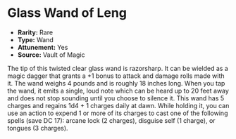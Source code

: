 # Glass Wand of Leng

- **Rarity:** Rare
- **Type:** Wand
- **Attunement:** Yes
- **Source:** Vault of Magic

The tip of this twisted clear glass wand is razorsharp. It can be wielded as a magic dagger that grants a +1 bonus to attack and damage rolls made with it. The wand weighs 4 pounds and is roughly 18 inches long. When you tap the wand, it emits a single, loud note which can be heard up to 20 feet away and does not stop sounding until you choose to silence it. This wand has 5 charges and regains 1d4 + 1 charges daily at dawn. While holding it, you can use an action to expend 1 or more of its charges to cast one of the following spells (save DC 17): arcane lock (2 charges), disguise self (1 charge), or tongues (3 charges).
